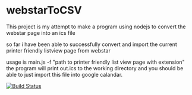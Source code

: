 # webstarToCSV

This project is my attempt to make a program using nodejs to convert the webstar page into an ics file

so far i have been able to successfully convert and import the current printer friendly listview page from webstar

usage is main.js -f "path to printer friendly list view page with extension" the program will print out.ics to the working directory and you should be able to just import this file into google calandar.

[![Build Status](https://travis-ci.org/jfmherokiller/webstarToCSV.svg?branch=master)](https://travis-ci.org/jfmherokiller/webstarToCSV)
